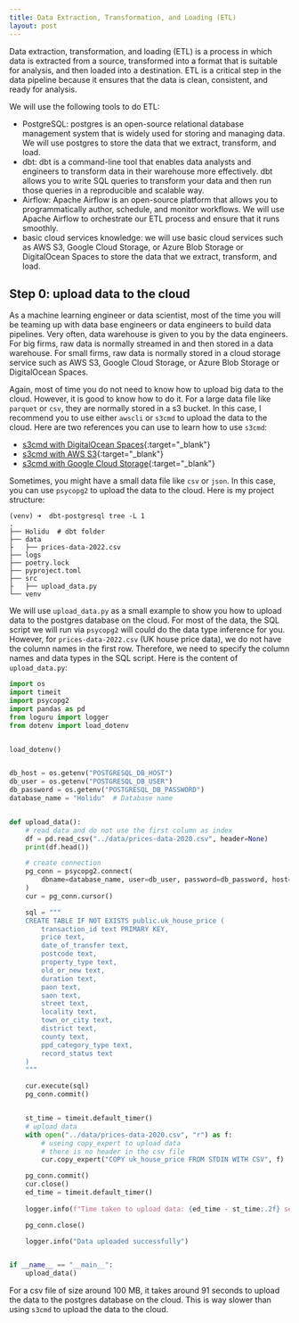 ```yaml
---
title: Data Extraction, Transformation, and Loading (ETL)
layout: post
---
```


<span class="firstcharacter">D</span>ata extraction, transformation, and loading (ETL) is a process in which data is extracted from a source, transformed into a format that is suitable for analysis, and then loaded into a destination. ETL is a critical step in the data pipeline because it ensures that the data is clean, consistent, and ready for analysis.

We will use the following tools to do ETL:

- <span class="emphasis">PostgreSQL</span>: postgres is an open-source relational database management system that is widely used for storing and managing data. We will use postgres to store the data that we extract, transform, and load.
- <span class="emphasis">dbt</span>: dbt is a command-line tool that enables data analysts and engineers to transform data in their warehouse more effectively. dbt allows you to write SQL queries to transform your data and then run those queries in a reproducible and scalable way.
- <span class="emphasis">Airflow</span>: Apache Airflow is an open-source platform that allows you to programmatically author, schedule, and monitor workflows. We will use Apache Airflow to orchestrate our ETL process and ensure that it runs smoothly.
- <span class="emphasis">basic cloud services knowledge</span>: we will use basic cloud services such as AWS S3, Google Cloud Storage, or Azure Blob Storage or DigitalOcean Spaces to store the data that we extract, transform, and load.


## Step 0: upload data to the cloud

As a machine learning engineer or data scientist, most of the time you will be teaming up with data base engineers or data engineers to build data pipelines. Very often, data warehouse is given to you by the data engineers. For big firms, raw data is normally streamed in and then stored in a data warehouse. For small firms, raw data is normally stored in a cloud storage service such as AWS S3, Google Cloud Storage, or Azure Blob Storage or DigitalOcean Spaces.

Again, <span class="exploration"> most of time you do not need to know how to upload big data to the cloud. </span> However, it is good to know how to do it. For a large data file like `parquet` or `csv`, they are normally stored in a s3 bucket. In this case, I recommend you to use either `awscli` or `s3cmd` to upload the data to the cloud. Here are two references you can use to learn how to use `s3cmd`:

- [s3cmd with DigitalOcean Spaces](https://docs.digitalocean.com/products/spaces/reference/s3cmd-usage/){:target="_blank"}
- [s3cmd with AWS S3](https://simplebackups.com/blog/mastering-s3-sync-s3cmd-rclone-ultimate-guide/){:target="_blank"}
- [s3cmd with Google Cloud Storage](https://addshore.com/2022/09/google-cloud-storage-upload-with-s3cmd/){:target="_blank"}

Sometimes, you might have a small data file like `csv` or `json`. In this case, you can use `psycopg2` to upload the data to the cloud. Here is my project structure:

```plaintext
(venv) ➜  dbt-postgresql tree -L 1
.
├── Holidu  # dbt folder
├── data
├   ├── prices-data-2022.csv
├── logs
├── poetry.lock
├── pyproject.toml
├── src
├   ├── upload_data.py
└── venv
```

We will use `upload_data.py` as a small example to show you how to upload data to the postgres database on the cloud. For most of the data, the SQL script we will run via `psycopg2` will could do the data type inference for you. However, for `prices-data-2022.csv` (UK house price data), we do not have the column names in the first row. Therefore, we need to specify the column names and data types in the SQL script. Here is the content of `upload_data.py`:

```python
import os
import timeit
import psycopg2
import pandas as pd
from loguru import logger
from dotenv import load_dotenv


load_dotenv()


db_host = os.getenv("POSTGRESQL_DB_HOST")
db_user = os.getenv("POSTGRESQL_DB_USER")
db_password = os.getenv("POSTGRESQL_DB_PASSWORD")
database_name = "Holidu"  # Database name


def upload_data():
    # read data and do not use the first column as index
    df = pd.read_csv("../data/prices-data-2020.csv", header=None)
    print(df.head())

    # create connection
    pg_conn = psycopg2.connect(
        dbname=database_name, user=db_user, password=db_password, host=db_host
    )
    cur = pg_conn.cursor()

    sql = """
    CREATE TABLE IF NOT EXISTS public.uk_house_price (
        transaction_id text PRIMARY KEY,
        price text,
        date_of_transfer text,
        postcode text,
        property_type text,
        old_or_new text,
        duration text,
        paon text,
        saon text,
        street text,
        locality text,
        town_or_city text,
        district text,
        county text,
        ppd_category_type text,
        record_status text
    )
    """

    cur.execute(sql)
    pg_conn.commit()


    st_time = timeit.default_timer()
    # upload data
    with open("../data/prices-data-2020.csv", "r") as f:
        # useing copy_expert to upload data
        # there is no header in the csv file
        cur.copy_expert("COPY uk_house_price FROM STDIN WITH CSV", f)

    pg_conn.commit()
    cur.close()
    ed_time = timeit.default_timer()
    
    logger.info(f"Time taken to upload data: {ed_time - st_time:.2f} seconds")

    pg_conn.close()

    logger.info("Data uploaded successfully")


if __name__ == "__main__":
    upload_data()
```

For a csv file of size around 100 MB, it takes around 91 seconds to upload the data to the postgres database on the cloud. This is way slower than using `s3cmd` to upload the data to the cloud. 